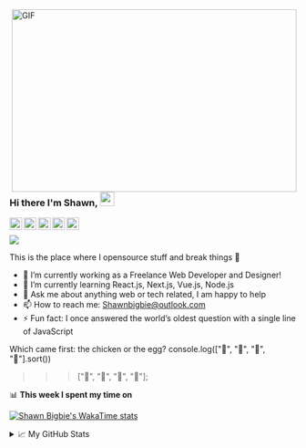 <img align="right" alt="GIF" src="https://github.com/abhisheknaiidu/abhisheknaiidu/blob/master/code.gif?raw=true" width="500" height="320" />

### Hi there I'm Shawn, <a href="https://www.shawnbigbie.com/"><img src="https://media.giphy.com/media/hvRJCLFzcasrR4ia7z/giphy.gif" width="25px"></a>

<a href="https://discord.gg/XTW52Kt">
  <img align="left" alt="Shawn's Discord" width="22px" src="https://cdn.jsdelivr.net/npm/simple-icons@v3/icons/discord.svg" />
</a>
<a href="https://twitter.com/shawnbigbie">
  <img align="left" alt="Shawn Naidu | Twitter" width="22px" src="https://cdn.jsdelivr.net/npm/simple-icons@v3/icons/twitter.svg" />
</a>
<a href="https://www.linkedin.com/in/shawn-bigbie-03735a133/">
  <img align="left" alt="Shawn's LinkdeIN" width="22px" src="https://cdn.jsdelivr.net/npm/simple-icons@v3/icons/linkedin.svg" />
</a>
<a href="https://www.instagram.com/shawnbigbie/">
  <img align="left" alt="Shawn's Instagram" width="22px" src="https://cdn.jsdelivr.net/npm/simple-icons@v3/icons/instagram.svg" />
</a>
<a href="https://github.com/shawnbigbie">
  <img align="left" alt="Shawn's Github" width="22px" src="https://cdn.jsdelivr.net/npm/simple-icons@v3/icons/github.svg" />
</a>

<br>

![](https://visitor-badge.glitch.me/badge?page_id=shawnbigbie.shawnbigbie)

This is the place where I opensource stuff and break things :rofl:

- 🔭 I’m currently working as a Freelance Web Developer and Designer!
- 🌱 I’m currently learning React.js, Next.js, Vue.js, Node.js
- 💬 Ask me about anything web or tech related, I am happy to help
- 📫 How to reach me: Shawnbigbie@outlook.com
- ⚡ Fun fact: I once answered the world’s oldest question with a single line of JavaScript

Which came first: the chicken or the egg?
console.log(["🥚", "🐣", "🐥", "🐔"].sort())
>>> ["🐔", "🐣", "🐥", "🥚"];

📊 **This week I spent my time on**

[![Shawn Bigbie's WakaTime stats](https://github-readme-stats.vercel.app/api/wakatime?username=@Shawnbigbie&hide_title=true&hide_border=true&langs_count=5)](https://github.com/shawnbigbie/github-readme-stats)

<details>
<summary>📈 My GitHub Stats</summary>

![Shawn Bigbie's GitHub stats](https://github-readme-stats.vercel.app/api?username=shawnbigbie&show_icons=true&theme=default)

</details>
